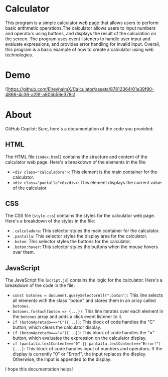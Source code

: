 # Calculator
This program is a simple calculator web page that allows users to perform basic arithmetic operations.The calculator allows users to input numbers and operators using buttons, and displays the result of the calculation on the screen. The program uses event listeners to handle user input and evaluate expressions, and provides error handling for invalid input. Overall, this program is a basic example of how to create a calculator using web technologies.

# Demo
![https://github.com/ElreyhalmX/Calculator/assets/87812364/01e39f90-4866-4c36-a29f-a805b56e378c)

# About
GitHub Copilot: Sure, here's a documentation of the code you provided:

## HTML

The HTML file (`index.html`) contains the structure and content of the calculator web page. Here's a breakdown of the elements in the file:

- `<div class="calculadora">`: This element is the main container for the calculator.
- `<div class="pantalla">0</div>`: This element displays the current value of the calculator.

## CSS

The CSS file (`style.css`) contains the styles for the calculator web page. Here's a breakdown of the styles in the file:

- `.calculadora`: This selector styles the main container for the calculator.
- `.pantalla`: This selector styles the display area for the calculator.
- `.boton`: This selector styles the buttons for the calculator.
- `.boton:hover`: This selector styles the buttons when the mouse hovers over them.

## JavaScript

The JavaScript file (`script.js`) contains the logic for the calculator. Here's a breakdown of the code in the file:

- `const botones = document.querySelectorAll(".boton")`: This line selects all elements with the class "boton" and stores them in an array called `botones`.
- `botones.forEach(boton => {...})`: This line iterates over each element in the `botones` array and adds a click event listener to it.
- `if (botonApretado==="C"){...})`: This block of code handles the "C" button, which clears the calculator display.
- `if (botonApretado==="="){...})`: This block of code handles the "=" button, which evaluates the expression on the calculator display.
- `if (pantalla.textContent==="0" || pantalla.textContent==="Error!"){...}`: This block of code handles input of numbers and operators. If the display is currently "0" or "Error!", the input replaces the display. Otherwise, the input is appended to the display.

I hope this documentation helps! 
